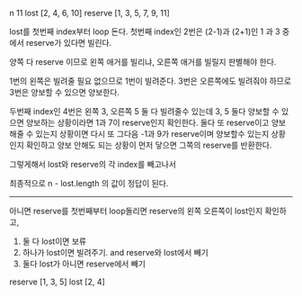 n 11
lost    [2, 4, 6, 10]
reserve [1, 3, 5, 7, 9, 11]

lost를 첫번째 index부터 loop 돈다.
첫번째 index인 2번은 (2-1)과 (2+1)인 1 과 3 중에서 reserve가 있다면 빌린다.

양쪽 다 reserve 이므로
왼쪽 애거를 빌리냐, 오른쪽 애거를 빌릴지 판별해야 한다.

1번의 왼쪽은 빌려줄 필요 없으므로 1번이 빌려준다.
3번은 오른쪽에도 빌려줘야 하므로 3번은 양보할 수 있으면 양보한다.


두번째 index인 4번은 왼쪽 3, 오른쪽 5 둘 다 빌려줄수 있는데
3, 5 둘다 양보할 수 있으면 양보하는 상황이라면 1과 7이 reserve인지 확인한다. 둘다 또 reserve이고 양보해줄 수 있는지 상황이면 다시 또 그다음 -1과 9가 reserve이며 양보할수 있는지 상황인지 확인하고 양보 안해도 되는 상황이 먼저 닿으면 그쪽의 reserve를 반환한다.

그렇게해서 lost와 reserve의 각 index를 빼고나서

최종적으로 n - lost.length 의 값이 정답이 된다.


-------
아니면 reserve를 첫번째부터 loop돌리면
reserve의 왼쪽 오른쪽이 lost인지 확인하고, 
1. 둘 다 lost이면 보류
2. 하나가 lost이면 빌려주기. and reserve와 lost에서 빼기
3. 둘다 lost가 아니면 reserve에서 빼기

reserve [1, 3, 5]
lost [2, 4]